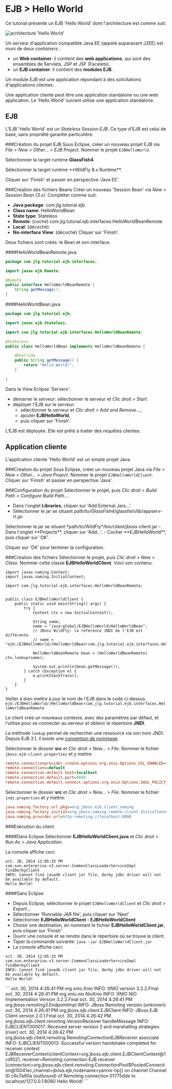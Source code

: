 EJB > Hello World
===============

Ce tutorial présente un EJB 'Hello World' dont l'architecture est comme suit:

![architecture 'Hello World'](data/java_ee/image/hello_world.png)

Un serveur d'application compatible Java EE (appelé auparavant J2EE) est muni
de deux *containers* :

- un **Web container**: il contient des **web applications**,
qui sont des ensembles de Servlets, JSP et JSF (Facelets).
- un **EJB container**: il contient des **modules EJB**.

Un module EJB est une application répondant à des solicitations d'applications clientes.

Une application cliente peut être une application standalone ou une web application.
Le 'Hello World' suivant utilise une application standalone.



EJB
---
L'EJB 'Hello World' est un *Stateless Session EJB*. Ce type d'EJB est celui de base,
sans propriété garantie particulière.

###Création du projet EJB
Sous Eclipse, créer un nouveau projet EJB via *File > New > Other... > EJB Project*.
Nommer le projet `EJBHelloWorld`.

Sélectionner la target runtime **GlassFish4**.

<jboss>
Sélectionner la target runtime **WildFly 8.x Runtime**.
</jboss>

Cliquer sur 'Finish' et passer en perspective 'Java EE'.

###Création des fichiers Beans
Créer un nouveau 'Session Bean' via *New > Session Bean (3.x)*.
Compléter comme suit:

- **Java package**: com.jlg.tutorial.ejb
- **Class name**: HelloWorldBean
- **State type**: Stateless
- **Remote**: (coché) com.jlg.tutorial.ejb.interfaces.HelloWorldBeanRemote
- **Local**: (décoché)
- **No-interface View**: (décoché)
Cliquer sur 'Finish'.

Deux fichiers sont créés: le Bean et son interface.

####HelloWorldBeanRemote.java
```java
package com.jlg.tutorial.ejb.interfaces;

import javax.ejb.Remote;

@Remote
public interface HelloWorldBeanRemote {
	String getMessage();
}

```

####HelloWorldBean.java
```java
package com.jlg.tutorial.ejb;

import javax.ejb.Stateless;

import com.jlg.tutorial.ejb.interfaces.HelloWorldBeanRemote;

@Stateless
public class HelloWorldBean implements HelloWorldBeanRemote {

	@Override
	public String getMessage() {
		return "Hello World!";
	}

}

```

Dans la View Eclipse 'Servers':

- démarrer le serveur: sélectionner le serveur et *Clic droit > Start*.
- déployer l'EJB sur le serveur:
	- sélectionner le serveur et *Clic droit > Add and Remove...*,
	- ajouter **EJBHelloWorld**,
	- puis cliquer sur 'Finish'.

L'EJB est déployée. Elle est prête à traiter des requêtes clientes.


Application cliente
-------------------

L'application cliente 'Hello World' est un simple projet Java.

###Création du projet
Sous Eclipse, créer un nouveau projet Java via *File > New > Other... > Java Project*.
Nommer le projet `EJBHelloWorldClient`.
Cliquer sur 'Finish' et passer en perspective 'Java'.

###Configuration du projet
Sélectionner le projet, puis *Clic droit > Build Path > Configure Build Path...*.

- Dans l'onglet **Libraries**, cliquer sur 'Add External Jars...'.
- Sélectionner le jar se situant *path/to/GlassFish4*/glassfish/lib/appserv-rt.jar
<jboss>
Sélectionner le jar se situant *path/to/WildFly*/bin/client/jboss-client.jar
</jboss>
- Dans l'onglet **Projects**, cliquer sur 'Add...'.
- Cocher **EJBHelloWorld**, puis cliquer sur 'OK'.

Cliquer sur 'OK' pour terminer la configuration.

###Création des fichiers
Sélectionner le projet, puis *Clic droit > New > Class*.
Nommer cette classe **EJBHelloWorldClient**. Voici son contenu:

```javaimport javax.naming.Context;
import javax.naming.Context;
import javax.naming.InitialContext;

import com.jlg.tutorial.ejb.interfaces.HelloWorldBeanRemote;


public class EJBHelloWorldClient {
	public static void main(String[] args) {
		try {
			Context ctx = new InitialContext();

			String name;
			name = "java:global/EJBHelloWorld/HelloWorldBean";
			// JBoss WildFly: la référence JNDI de l'EJB est différente
			// name = "ejb:/EJBHelloWorld//HelloWorldBean!com.jlg.tutorial.ejb.interfaces.HelloWorldBeanRemote";

			HelloWorldBeanRemote bean = (HelloWorldBeanRemote) ctx.lookup(name);

			System.out.println(bean.getMessage());
		} catch (Exception e) {
			e.printStackTrace();
		}
	}
}

```
<jboss>

Veiller à bien mettre à jour le nom de l'EJB dans le code ci-dessus.
`ejb:/EJBHelloWorld//HelloWorldBean!com.jlg.tutorial.ejb.interfaces.HelloWorldBeanRemote`
</jboss>

Le client crée un nouveaux contexte, avec des paramètres par défaut,
et l'utilise pour se connecter au serveur et obtenir le répertoire **JNDI**.

La méthode ```lookup``` permet de rechercher une ressource via son nom JNDI.
Depuis EJB 3.1, il existe une [convention de nommage](http://docs.oracle.com/cd/E19798-01/821-1841/girgn/index.html).


<jboss>

Sélectionner le dossier **src** et *Clic droit > New... > File*.
Nommer le fichier `jboss-ejb-client.properties` et y mettre:
```ini
remote.connectionprovider.create.options.org.xnio.Options.SSL_ENABLED=false
remote.connections=default
remote.connection.default.host=localhost
remote.connection.default.port=8080
remote.connection.default.connect.options.org.xnio.Options.SASL_POLICY_NOANONYMOUS=false
```

Sélectionner le dossier **src** et *Clic droit > New... > File*.
Nommer le fichier `jndi.properties` et y mettre:
```ini
java.naming.factory.url.pkgs=org.jboss.ejb.client.naming
java.naming.factory.initial=org.jboss.naming.remote.client.InitialContextFactory
java.naming.provider.url=http-remoting://localhost:8080
```

</jboss>

###Exécution du client

####Dans Eclipse
Sélectionner **EJBHelloWorldClient.java** et *Clic droit > Run As > Java Application*.

La console affiche ceci:
```
oct. 30, 2014 12:05:33 PM com.sun.enterprise.v3.server.CommonClassLoaderServiceImpl findDerbyClient
INFO: Cannot find javadb client jar file, derby jdbc driver will not be available by default.
Hello World!
```

####Sans Eclipse
- Depuis Eclipse, sélectionner le projet `EJBHelloWorldClient` et *Clic droit > Export...*
- Sélectionner 'Runnable JAR file', puis cliquer sur 'Next'
- Sélectionner **EJBHelloWorldClient - EJBHelloWorldClient**
- Choisir une destination, en nommant le fichier **EJBHelloWorldClient.jar**,
  puis cliquer sur 'Finish'
- Ouvrir une console et se rendre dans le répertoire où se trouve le client.
- Taper la commande suivante: ```java -jar EJBHelloWorldClient.jar```
- La console affiche ceci:
```
oct. 30, 2014 12:05:33 PM com.sun.enterprise.v3.server.CommonClassLoaderServiceImpl findDerbyClient
INFO: Cannot find javadb client jar file, derby jdbc driver will not be available by default.
Hello World!
```

<jboss>
```
oct. 30, 2014 4:26:41 PM org.xnio.Xnio <clinit>
INFO: XNIO version 3.2.2.Final
oct. 30, 2014 4:26:41 PM org.xnio.nio.NioXnio <clinit>
INFO: XNIO NIO Implementation Version 3.2.2.Final
oct. 30, 2014 4:26:41 PM org.jboss.remoting3.EndpointImpl <clinit>
INFO: JBoss Remoting version (unknown)
oct. 30, 2014 4:26:41 PM org.jboss.ejb.client.EJBClient <clinit>
INFO: JBoss EJB Client version 2.0.1.Final
oct. 30, 2014 4:26:42 PM org.jboss.ejb.client.remoting.VersionReceiver handleMessage
INFO: EJBCLIENT000017: Received server version 2 and marshalling strategies [river]
oct. 30, 2014 4:26:42 PM org.jboss.ejb.client.remoting.RemotingConnectionEJBReceiver associate
INFO: EJBCLIENT000013: Successful version handshake completed for receiver context EJBReceiverContext{clientContext=org.jboss.ejb.client.EJBClientContext@1cdf021, receiver=Remoting connection EJB receiver [connection=org.jboss.ejb.client.remoting.ConnectionPool$PooledConnection@15041ec,channel=jboss.ejb,nodename=yannis-hp]} on channel Channel ID c6c7a90a (outbound) of Remoting connection 01775dde to localhost/127.0.0.1:8080
Hello World!
```
</jboss>